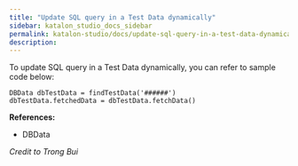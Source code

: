 ```yaml
---
title: "Update SQL query in a Test Data dynamically" 
sidebar: katalon_studio_docs_sidebar
permalink: katalon-studio/docs/update-sql-query-in-a-test-data-dynamically.html 
description: 
---
```

To update SQL query in a Test Data dynamically, you can refer to sample code below:

```
DBData dbTestData = findTestData('######')
dbTestData.fetchedData = dbTestData.fetchData()
```

  

**References:**

*   DBData

_Credit to Trong Bui_